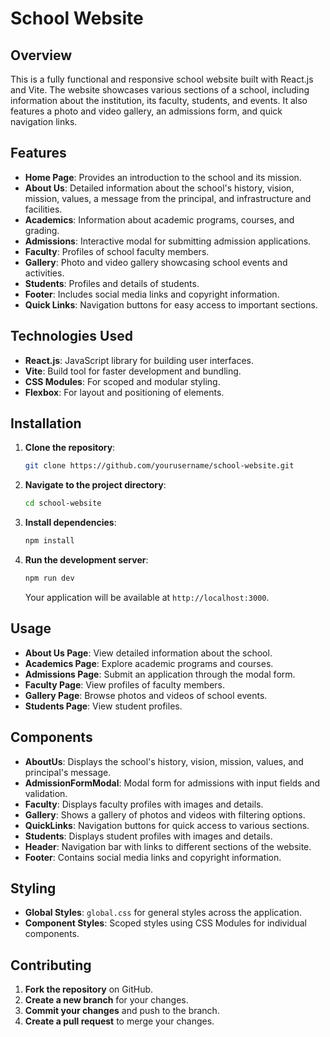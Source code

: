 
# School Website

## Overview

This is a fully functional and responsive school website built with React.js and Vite. The website showcases various sections of a school, including information about the institution, its faculty, students, and events. It also features a photo and video gallery, an admissions form, and quick navigation links.

## Features

- **Home Page**: Provides an introduction to the school and its mission.
- **About Us**: Detailed information about the school's history, vision, mission, values, a message from the principal, and infrastructure and facilities.
- **Academics**: Information about academic programs, courses, and grading.
- **Admissions**: Interactive modal for submitting admission applications.
- **Faculty**: Profiles of school faculty members.
- **Gallery**: Photo and video gallery showcasing school events and activities.
- **Students**: Profiles and details of students.
- **Footer**: Includes social media links and copyright information.
- **Quick Links**: Navigation buttons for easy access to important sections.

## Technologies Used

- **React.js**: JavaScript library for building user interfaces.
- **Vite**: Build tool for faster development and bundling.
- **CSS Modules**: For scoped and modular styling.
- **Flexbox**: For layout and positioning of elements.

## Installation

1. **Clone the repository**:

   ```bash
   git clone https://github.com/yourusername/school-website.git
   ```

2. **Navigate to the project directory**:

   ```bash
   cd school-website
   ```

3. **Install dependencies**:

   ```bash
   npm install
   ```

4. **Run the development server**:

   ```bash
   npm run dev
   ```

   Your application will be available at `http://localhost:3000`.

## Usage

- **About Us Page**: View detailed information about the school.
- **Academics Page**: Explore academic programs and courses.
- **Admissions Page**: Submit an application through the modal form.
- **Faculty Page**: View profiles of faculty members.
- **Gallery Page**: Browse photos and videos of school events.
- **Students Page**: View student profiles.

## Components

- **AboutUs**: Displays the school's history, vision, mission, values, and principal's message.
- **AdmissionFormModal**: Modal form for admissions with input fields and validation.
- **Faculty**: Displays faculty profiles with images and details.
- **Gallery**: Shows a gallery of photos and videos with filtering options.
- **QuickLinks**: Navigation buttons for quick access to various sections.
- **Students**: Displays student profiles with images and details.
- **Header**: Navigation bar with links to different sections of the website.
- **Footer**: Contains social media links and copyright information.

## Styling

- **Global Styles**: `global.css` for general styles across the application.
- **Component Styles**: Scoped styles using CSS Modules for individual components.

## Contributing

1. **Fork the repository** on GitHub.
2. **Create a new branch** for your changes.
3. **Commit your changes** and push to the branch.
4. **Create a pull request** to merge your changes.

